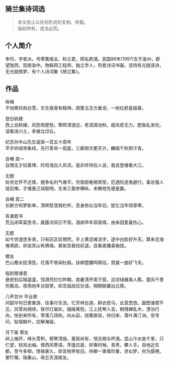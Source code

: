## 猗兰集诗词选

> 本文禁止以任何形式的复制、转载。  
> 版权所有，违法必究。

## 个人简介
李丹，字若冰，号寒蓠阁主、秋兰君，网名韵漓。民国86年(1997)生于渝州，郡望陇西，现居渝中。物联网工程师、独立学人，热爱诗词书画，坚持有光就读诗，无光就做梦，有个人诗词集《猗兰集》。

## 作品

咏梅  
不怕寒风和白雪，天生瘦骨有精神。疏篱玉冻方垂泪，一树红颜喜报春。

登白矾楼  
西上白矾楼，风愁雨更愁。寒辉清道远，老泪滴池秋。瘦凤悲无力，肥鱼乱发忧。请看洛川土，多做北邙丘。

纪念孙中山先生诞辰一百五十周年  
早岁听闻帝象经，先行革命一孤星。三都频次更天计，麟阁千秋照汗青。

自嘲 其一  
自愧无才较黃博，时将浅白入风流。是非终待后人说，我且登楼看大江。

无题  
处世忿怀不近情，擅争名利气难平。穷居颜巷祸常至，厄遇阮途鬼避行。事总强人徒后悔，才堪愚己误聪明。生来三载参横纵，未解他先便是赢。

自嘲 其二  
长醉方知梦影单，清辉愁泄溅栏杆。吾身依似当年旧，犹忆当年彻骨寒。

告诸君书  
荒云闲草莫思寻，晨露凉风已不禁。酒病早年容易得，由来因爱最伤心。

无题  
如今世道恁多贤，只有区区叹惘然。手上黄泥难活字，途中白脸好升天。算来沧海难填欲，却说灵山有佛缘。甚矣吾衰纹彩退，且看直播喜输钱。

赠友  
巴山蜀水抚清弦，花落不曾闻杜鹃。扶柳楚腰鸣珮珏，霓裳一曲好飞天。

临别赠诸君  
悬悲别后隔遥遥，饯酒凭栏忆昨朝。度暑清开君子扇，迎凉绿展美人蕉。蓬风千里伤飘泊，夜雨他年访寂寥。却念临歧应壮语，相期联翼出云霄。

八声甘州 毕业歌  
问韶华何日更重游，往事付东流。忆芳林古道，鲜衣怒马，此意悠悠。画壁诸君不见，风雪尚绸缪。夜尽灯阑处，缱绻离愁。江上抚琴人去，剩残蝉乱木，漂泊行舟。怅别来所有，零落几场秋。向从前，绕篱故径，待归来、落叶满汀洲。空寻问，贴墙枫叶，应解淹留。

月下笛 寄友  
岭上梅开，峰头雪积，顿寒清昼。嘉辰尚有，惜无相与杯酒。昆山汴水逾千里，只伫望，轻岚出岫。倩西风寄语，萍逢应是，好春时候。青秀，攀人手。自地近东都，至今多柳。悭缘甚久，却言桃李依旧。持卿一事惟珍重，世似梦，何为僝倦。更叮嘱，隔重山，毋忘天涯故友。